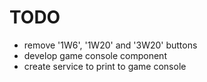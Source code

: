 # TODO
* remove '1W6', '1W20' and '3W20' buttons
* develop game console component
* create service to print to game console
